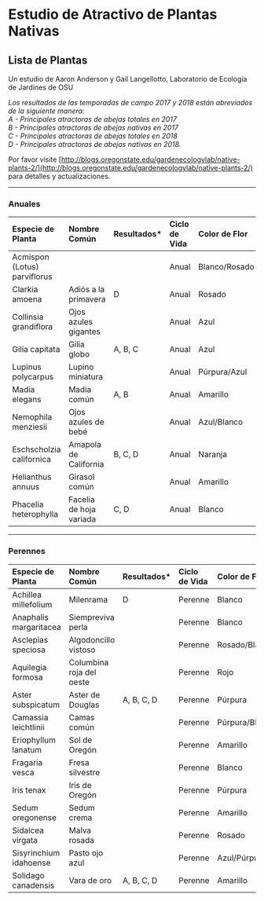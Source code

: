 # Estudio de Atractivo de Plantas Nativas

## Lista de Plantas

Un estudio de Aaron Anderson y Gail Langellotto, Laboratorio de Ecología de Jardines de OSU

*Los resultados de las temporadas de campo 2017 y 2018 están abreviados de la siguiente manera:  
A - Principales atractoras de abejas totales en 2017  
B - Principales atractoras de abejas nativas en 2017  
C - Principales atractoras de abejas totales en 2018  
D - Principales atractoras de abejas nativas en 2018.*

Por favor visite [http://blogs.oregonstate.edu/gardenecologylab/native-plants-2/](http://blogs.oregonstate.edu/gardenecologylab/native-plants-2/) para detalles y actualizaciones.

---

### Anuales

| Especie de Planta              | Nombre Común              | Resultados* | Ciclo de Vida | Color de Flor    |
| :----------------------------- | :------------------------ | :---------- | :------------ | :--------------- |
| Acmispon (Lotus) parviflorus   |                           |             | Anual         | Blanco/Rosado    |
| Clarkia amoena                 | Adiós a la primavera      | D           | Anual         | Rosado           |
| Collinsia grandiflora          | Ojos azules gigantes      |             | Anual         | Azul             |
| Gilia capitata                 | Gilia globo               | A, B, C     | Anual         | Azul             |
| Lupinus polycarpus             | Lupino miniatura          |             | Anual         | Púrpura/Azul     |
| Madia elegans                  | Madia común               | A, B        | Anual         | Amarillo         |
| Nemophila menziesii            | Ojos azules de bebé       |             | Anual         | Azul/Blanco      |
| Eschscholzia californica       | Amapola de California     | B, C, D     | Anual         | Naranja          |
| Helianthus annuus              | Girasol común             |             | Anual         | Amarillo         |
| Phacelia heterophylla          | Facelia de hoja variada   | C, D        | Anual         | Blanco           |

---

### Perennes

| Especie de Planta         | Nombre Común               | Resultados* | Ciclo de Vida | Color de Flor    |
| :------------------------ | :------------------------- | :---------- | :------------ | :--------------- |
| Achillea millefolium      | Milenrama                  | D           | Perenne       | Blanco           |
| Anaphalis margaritacea    | Siempreviva perla          |             | Perenne       | Blanco           |
| Asclepias speciosa        | Algodoncillo vistoso       |             | Perenne       | Rosado/Blanco    |
| Aquilegia formosa         | Columbina roja del oeste   |             | Perenne       | Rojo             |
| Aster subspicatum         | Aster de Douglas           | A, B, C, D  | Perenne       | Púrpura          |
| Camassia leichtlinii      | Camas común                |             | Perenne       | Púrpura/Blanco   |
| Eriophyllum lanatum       | Sol de Oregón              |             | Perenne       | Amarillo         |
| Fragaria vesca            | Fresa silvestre            |             | Perenne       | Blanco           |
| Iris tenax                | Iris de Oregón             |             | Perenne       | Púrpura          |
| Sedum oregonense          | Sedum crema                |             | Perenne       | Amarillo         |
| Sidalcea virgata          | Malva rosada               |             | Perenne       | Rosado           |
| Sisyrinchium idahoense    | Pasto ojo azul             |             | Perenne       | Azul/Púrpura     |
| Solidago canadensis       | Vara de oro                | A, B, C, D  | Perenne       | Amarillo         |
